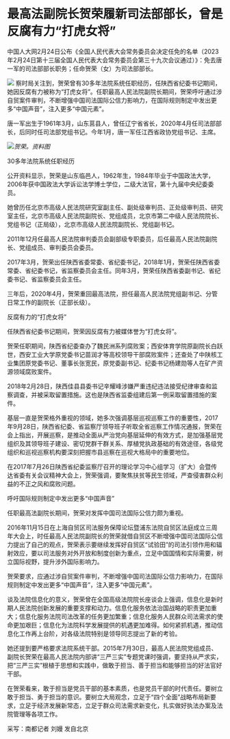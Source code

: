# 最高法副院长贺荣履新司法部部长，曾是反腐有力“打虎女将”

中国人大网2月24日公布《全国人民代表大会常务委员会决定任免的名单（2023年2月24日第十三届全国人民代表大会常务委员会第三十九次会议通过）》：免去唐一军的司法部部长职务；任命贺荣（女）为司法部部长。

![](https://inews.gtimg.com/om_bt/O0sx-m1-hdOkotpe5I4-GDbd387Ga4WapOG_a1Nq4a9VIAA/1000)
察时局关注到，贺荣曾有30多年法院系统任职经历，任陕西省纪委书记期间，她因反腐有力被称为“打虎女将”。任职最高人民法院副院长期间，贺荣呼吁通过涉自贸案件审判，不断增强中国司法国际公信力影响力，在国际规则制定中发出更多“中国声音”，注入更多“中国元素”。

唐一军出生于1961年3月，山东莒县人，曾任辽宁省省长，2020年4月任司法部部长，后同时任司法部党组书记。今年1月，唐一军任江西省政协党组书记、主席。

![](https://inews.gtimg.com/om_bt/OQfKH6WN0blEftO0T3oGdaleHYVeopq5tq-P8uyCb1ynAAA/1000)_贺荣。资料图_

30多年法院系统任职经历

公开资料显示，贺荣是山东临邑人，1962年生，1984年毕业于中国政法大学，2006年获中国政法大学诉讼法学博士学位，二级大法官，第十九届中央纪委委员。

她曾历任北京市高级人民法院研究室副主任、副处级审判员、正处级审判员、研究室主任，北京市高级人民法院副院长、党组成员，北京市第二中级人民法院院长、党组书记（正局级），北京市高级人民法院副院长、党组副书记。

2011年12月任最高人民法院审判委员会副部级专职委员，后任最高人民法院副院长、党组成员、审判委员会委员。

2017年3月，贺荣出任陕西省委常委、省纪委书记，2018年1月，贺荣任陕西省委常委、省纪委书记，省监察委员会主任。同年3月，贺荣任陕西省委副书记、省纪委书记、省监察委员会主任。

三年后，2020年4月，贺荣重回最高法院，担任最高人民法院党组副书记、分管日常工作的副院长（正部长级）。

反腐有力的“打虎女将”

任陕西省纪委书记期间，贺荣因反腐有力被媒体誉为“打虎女将”。

贺荣任职期间，陕西省纪委查办了魏民洲系列腐败案；西安体育学院原副院长白跃世，西安工业大学原党委书记苗润才等高校领导干部腐败案件；还查处了中陕核工业集团原党委书记、董事长张宽民，原党委副书记、纪委书记杨建勋等人在矿产资源领域腐败案件。

2018年2月28日，陕西佳县县委书记辛耀峰涉嫌严重违纪违法接受纪律审查和监察调查，并被采取留置措施。这也是陕西省监委组建后第一例采取留置措施的案件。

基层一直是贺荣格外重视的领域，她多次强调基层巡视巡察工作的重要性，2017年9月28日，陕西省纪委、省监察厅领导班子听取全省巡察工作情况通报，贺荣在会上指出，开展巡察，是推动全面从严治党向基层延伸的有效方式，是加强基层党组织及其领导班子建设、密切党群干群关系、厚植党执政基础的有效途径，各级党组织和巡视巡察机构要深刻把握市县巡察在巡视大格局中的重要地位。

在2017年7月26日陕西省纪委监察厅召开的理论学习中心组学习（扩大）会暨传达省委有关会议精神大会上，贺荣强调，要聚焦扶贫等民生领域，严查侵害群众利益的不正之风和腐败问题。

呼吁国际规则制定中发出更多“中国声音”

任职最高法副院长期间，贺荣对发挥中国司法国际公信力颇为重视。

2016年11月15日在上海自贸区司法服务保障论坛暨浦东法院自贸区法庭成立三周年大会上，时任最高人民法院副院长的贺荣就借自贸区不断增强中国司法国际公信力提出了自己的观点，贺荣表示要继续发挥好自贸区“试验田”的司法引领作用和辐射效应，要以司法服务对外开放和制度创新为重点，立足中国国情和实际需要，树立国际视野，提升涉外国际影响力。

贺荣要求，应通过涉自贸案件审判，不断增强中国司法国际公信力影响力，在国际规则制定中发出更多“中国声音”，注入更多“中国元素”。

谈及法院信息化的意义，贺荣曾在全国高级法院院长座谈会上强调，信息化是新时期人民法院创新发展的重要支撑和动力。信息化服务依法治国战略的职责更加重大；信息化服务法院司法改革的任务更加繁重；信息化服务人民群众司法需求的使命更加艰巨；信息化为法院科学发展提供的机遇更加难得。如何紧抓机遇，推动信息化工作再上台阶，对各级法院特别是领导同志提出了新的考验。

她还提到要严格要求法院系统干部。2015年7月30日，最高人民法院党组成员、副院长贺荣在最高人民法院内部讲“三严三实”专题党课时强调，要坚持从严求实，把“三严三实”根植于思想和实践中，做敢于担当、善于担当和能够担当的好法官好干部。

在贺荣看来，敢于担当是党员干部的基本素质，也是党员干部的时代责任。要树立敢于担当、勇于担当的意识。要树立大局观念，立足于“四个全面”战略布局新要求，立足于经济发展新常态，立足于群众司法需求新变化，扎实做好执法办案及法院管理等各项工作。

采写：南都记者 刘嫚 发自北京

